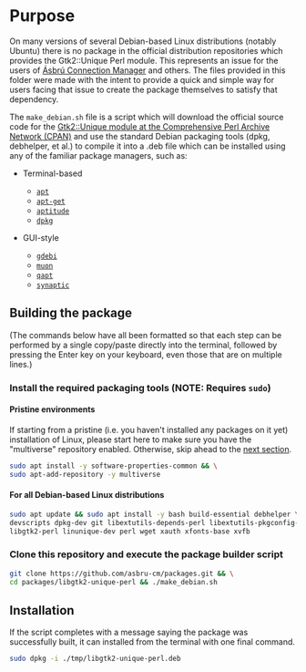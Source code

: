 # Purpose

On many versions of several Debian-based Linux distributions (notably Ubuntu)
there is no package in the official distribution repositories which provides
the Gtk2::Unique Perl module. This represents an issue for the users of
[Ásbrú Connection Manager](https://asbru-cm.net) and others. The files provided
in this folder were made with the intent to provide a quick and simple way for
users facing that issue to create the package themselves to satisfy that
dependency.

The `make_debian.sh` file is a script which will download the official source
code for the [Gtk2::Unique module at the Comprehensive Perl Archive Network (CPAN)](https://metacpan.org/release/Gtk2-Unique)
and use the standard Debian packaging tools (dpkg, debhelper, et al.) to
compile it into a .deb file which can be installed using any of the familiar
package managers, such as:

* Terminal-based
  * [`apt`](https://wiki.debian.org/DebianPackageManagement)
  * [`apt-get`](https://manpages.debian.org/stretch/apt/apt-get.8.en.html)
  * [`aptitude`](https://www.debian.org/doc/manuals/aptitude/index.en.html)
  * [`dpkg`](http://manpages.ubuntu.com/manpages/cosmic/man1/dpkg.1.html)

* GUI-style
  * [`gdebi`](https://launchpad.net/gdebi/+packages)
  * [`muon`](https://launchpad.net/muon/+packages)
  * [`qapt`](https://launchpad.net/qapt/+packages)
  * [`synaptic`](https://www.nongnu.org/synaptic/)

## Building the package

(The commands below have all been formatted so that each step can be performed
by a single copy/paste directly into the terminal, followed by pressing the
Enter key on your keyboard, even those that are on multiple lines.)

### Install the required packaging tools (NOTE: Requires `sudo`)

#### Pristine environments

If starting from a pristine (i.e. you haven't installed any packages on it yet)
installation of Linux, please start here to make sure you have the "multiverse"
repository enabled. Otherwise, skip ahead to the [next section](#For-all-Debian-based-Linux-distributions).

```bash
sudo apt install -y software-properties-common && \
sudo apt-add-repository -y multiverse
```

#### For all Debian-based Linux distributions

```bash
sudo apt update && sudo apt install -y bash build-essential debhelper \
devscripts dpkg-dev git libextutils-depends-perl libextutils-pkgconfig-perl \
libgtk2-perl linunique-dev perl wget xauth xfonts-base xvfb
```

### Clone this repository and execute the package builder script

```bash
git clone https://github.com/asbru-cm/packages.git && \
cd packages/libgtk2-unique-perl && ./make_debian.sh
```

## Installation

If the script completes with a message saying the package was successfully
built, it can installed from the terminal with one final command.

```bash
sudo dpkg -i ./tmp/libgtk2-unique-perl.deb
```
